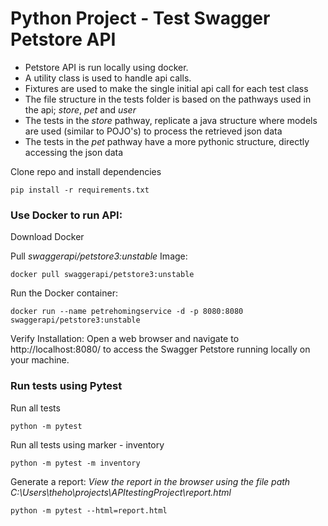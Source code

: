# Python Project - Test Swagger Petstore API

- Petstore API is run locally using docker.
- A utility class is used to handle api calls.
- Fixtures are used to make the single initial api call for each test class
- The file structure in the tests folder is based on the pathways used in the api; _store_, _pet_ and _user_
- The tests in the _store_ pathway, replicate a java structure where models are used (similar to POJO's) to process the retrieved json data
- The tests in the _pet_ pathway have a more pythonic structure, directly accessing the json data

Clone repo and install dependencies
```
pip install -r requirements.txt
```

### Use Docker to run API:
Download Docker

Pull *swaggerapi/petstore3:unstable* Image:
```
docker pull swaggerapi/petstore3:unstable
```
Run the Docker container:
```
docker run --name petrehomingservice -d -p 8080:8080 swaggerapi/petstore3:unstable
```
Verify Installation:
Open a web browser and navigate to http://localhost:8080/ to access the Swagger Petstore running locally on your machine.

### Run tests using Pytest
Run all tests
```
python -m pytest
```
Run all tests using marker - inventory
```
python -m pytest -m inventory
```
Generate a report:
_View the report in the browser using the file path
C:\Users\theho\projects\APItestingProject\report.html_
```
python -m pytest --html=report.html
```
